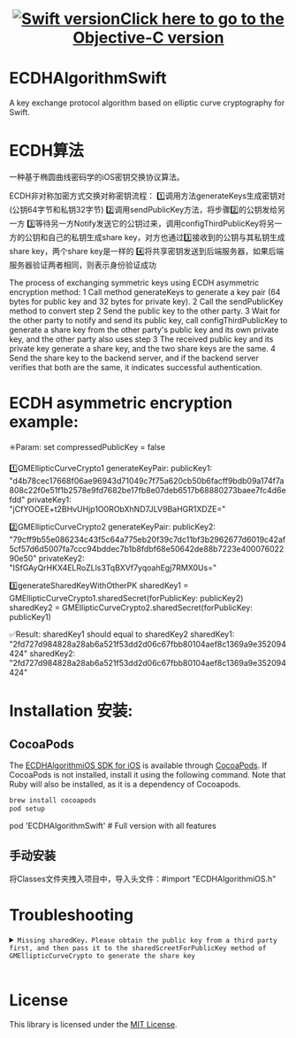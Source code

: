 <h1 align="center"><a href="https://github.com/Json031/ECDHAlgorithmiOS"><img src="https://img.shields.io/badge/Objective--C-007AFF?logo=apple&logoColor=white" title="Swift version" float=left></a><strong><a href="https://github.com/Json031/ECDHAlgorithmiOS">Click here to go to the Objective-C version</a></strong></h1>

# ECDHAlgorithmSwift
A key exchange protocol algorithm based on elliptic curve cryptography for Swift.
# ECDH算法
一种基于椭圆曲线密码学的iOS密钥交换协议算法。

ECDH非对称加密方式交换对称密钥流程：
1️⃣调用方法generateKeys生成密钥对(公钥64字节和私钥32字节)
2️⃣调用sendPublicKey方法，将步骤2️⃣的公钥发给另一方
3️⃣等待另一方Notify发送它的公钥过来，调用configThirdPublicKey将另一方的公钥和自己的私钥生成share key，对方也通过3️⃣接收到的公钥与其私钥生成share key，两个share key是一样的
4️⃣将共享密钥发送到后端服务器，如果后端服务器验证两者相同，则表示身份验证成功

The process of exchanging symmetric keys using ECDH asymmetric encryption method:
1 Call method generateKeys to generate a key pair (64 bytes for public key and 32 bytes for private key).
2 Call the sendPublicKey method to convert step 2 Send the public key to the other party.
3 Wait for the other party to notify and send its public key, call configThirdPublicKey to generate a share key from the other party's public key and its own private key, and the other party also uses step 3 The received public key and its private key generate a share key, and the two share keys are the same.
4 Send the share key to the backend server, and if the backend server verifies that both are the same, it indicates successful authentication.

# ECDH asymmetric encryption example:
✳️Param: set compressedPublicKey = false

1️⃣GMEllipticCurveCrypto1 generateKeyPair:
publicKey1: "d4b78cec17668f06ae96943d71049c7f75a620cb50b6facff9bdb09a174f7a808c22f0e51f1b2578e9fd7682be17fb8e07deb6517b68880273baee7fc4d6efdd"
privateKey1: "jCfYOOEE+t2BHvUHjp1O0RObXhND7JLV9BaHGR1XDZE="

2️⃣GMEllipticCurveCrypto2 generateKeyPair:
publicKey2: "79cff9b55e086234c43f5c64a775eb20f39c7dc11bf3b2962677d6019c42af5cf57d6d5007fa7ccc94bddec7b1b8fdbf68e50642de88b7223e40007602290e50"
privateKey2: "ISfGAyQrHKX4ELRoZLls3TqBXVf7yqoahEgj7RMX0Us="

3️⃣generateSharedKeyWithOtherPK
sharedKey1 = GMEllipticCurveCrypto1.sharedSecret(forPublicKey: publicKey2)
sharedKey2 = GMEllipticCurveCrypto2.sharedSecret(forPublicKey: publicKey1)

✅Result: sharedKey1 should equal to sharedKey2
sharedKey1: "2fd727d984828a28ab6a521f53dd2d06c67fbb80104aef8c1369a9e352094424"
sharedKey2: "2fd727d984828a28ab6a521f53dd2d06c67fbb80104aef8c1369a9e352094424"


# Installation 安装:

## CocoaPods
The [ECDHAlgorithmiOS SDK for iOS](https://github.com/Json031/ECDHAlgorithmiOS) is available through [CocoaPods](http://cocoapods.org). If CocoaPods is not installed, install it using the following command. Note that Ruby will also be installed, as it is a dependency of Cocoapods.
   ```bash
   brew install cocoapods
   pod setup
   ```

pod 'ECDHAlgorithmSwift' # Full version with all features

## 手动安装
将Classes文件夹拽入项目中，导入头文件：#import "ECDHAlgorithmiOS.h"

# Troubleshooting

<details>
  <summary><code>Missing sharedKey，Please obtain the public key from a third party first, and then pass it to the sharedScreetForPublicKey method of GMEllipticCurveCrypto to generate the share key</code></summary>

Need to obtain the public key from a third party first, then go to generateSharedKeyWithOtherPK.

</details>

<br>

# License
This library is licensed under the [MIT License](https://github.com/Json031/ECDHAlgorithmiOS/blob/main/LICENSE).
